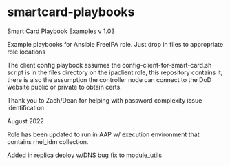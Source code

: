 # smartcard-playbooks
Smart Card Playbook Examples v 1.03

Example playbooks for Ansible FreeIPA role.  Just drop in files to appropriate role locations

The client config playbook assumes the config-client-for-smart-card.sh script is in the files directory on the ipaclient role, this repository contains it, there is also the assumption the controller node can connect to the DoD website public or private to obtain certs.

Thank you to Zach/Dean for helping with password complexity issue identification

August 2022

Role has been updated to run in AAP w/ execution environment that contains rhel_idm collection.

Added in replica deploy w/DNS bug fix to module_utils
